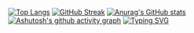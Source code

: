 
[![Top Langs](https://github-readme-stats.vercel.app/api/top-langs/?username=Shepadey&layout=compact)](https://github.com/anuraghazra/github-readme-stats)
[![GitHub Streak](https://github-readme-streak-stats.herokuapp.com/?user=Shepadey)](https://git.io/streak-stats)
[![Anurag's GitHub stats](https://github-readme-stats.vercel.app/api?username=Shepadey)](https://github.com/anuraghazra/github-readme-stats)
[![Ashutosh's github activity graph](https://activity-graph.herokuapp.com/graph?username=Shepadey)](https://github.com/ashutosh00710/github-readme-activity-graph)
[![Typing SVG](https://readme-typing-svg.herokuapp.com?color=%2336BCF7&lines=Computer+science+student)](https://git.io/typing-svg)
